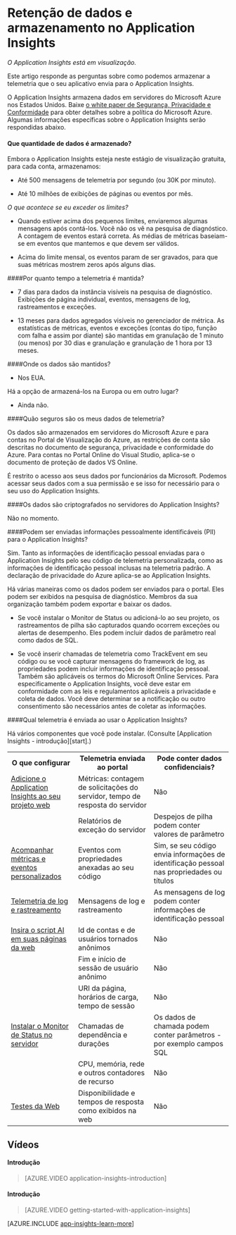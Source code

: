 <properties 
	pageTitle="Data retention and storage in Application Insights" 
	description="Retention and privacy policy statement" 
	services="application-insights" 
	documentationCenter=""
	authors="alancameronwills" 
	manager="ronmart"/>

<tags 
	ms.service="application-insights" 
	ms.workload="tbd" 
	ms.tgt_pltfrm="ibiza" 
	ms.devlang="na" 
	ms.topic="article" 
	ms.date="11/14/2014" 
	ms.author="awills"/>

# Retenção de dados e armazenamento no Application Insights 

*O Application Insights está em visualização.*


Este artigo responde as perguntas sobre como podemos armazenar a telemetria que o seu aplicativo envia para o Application Insights.

O Application Insights armazena dados em servidores do Microsoft Azure nos Estados Unidos. Baixe [o white paper de Segurança, Privacidade e Conformidade](http://go.microsoft.com/fwlink/?LinkId=392408) para obter detalhes sobre a política do Microsoft Azure. Algumas informações específicas sobre o Application Insights serão respondidas abaixo. 

#### Que quantidade de dados é armazenado? 

Embora o Application Insights esteja neste estágio de visualização gratuita, para cada conta, armazenamos: 

* Até 500 mensagens de telemetria por segundo (ou 30K por minuto). 

* Até 10 milhões de exibições de páginas ou eventos por mês. 

*O que acontece se eu exceder os limites?* 

* Quando estiver acima dos pequenos limites, enviaremos algumas mensagens após contá-los. Você não os vê na pesquisa de diagnóstico. A contagem de eventos estará correta. As médias de métricas baseiam-se em eventos que mantemos e que devem ser válidos. 

* Acima do limite mensal, os eventos param de ser gravados, para que suas métricas mostrem zeros após alguns dias. 

####Por quanto tempo a telemetria é mantida? 

* 7 dias para dados da instância visíveis na pesquisa de diagnóstico. Exibições de página individual, eventos, mensagens de log, rastreamentos e exceções. 

* 13 meses para dados agregados visíveis no gerenciador de métrica. As estatísticas de métricas, eventos e exceções (contas do tipo, função com falha e assim por diante) são mantidas em granulação de 1 minuto (ou menos) por 30 dias e granulação e granulação de 1 hora por 13 meses. 

####Onde os dados são mantidos? 

* Nos EUA. 

Há a opção de armazená-los na Europa ou em outro lugar? 

* Ainda não. 

####Quão seguros são os meus dados de telemetria? 

Os dados são armazenados em servidores do Microsoft Azure e para contas no Portal de Visualização do Azure, as restrições de conta são descritas no documento de segurança, privacidade e conformidade do Azure. Para contas no Portal Online do Visual Studio, aplica-se o documento de proteção de dados VS Online. 

É restrito o acesso aos seus dados por funcionários da Microsoft. Podemos acessar seus dados com a sua permissão e se isso for necessário para o seu uso do Application Insights. 

####Os dados são criptografados no servidores do Application Insights? 

Não no momento. 

####Podem ser enviadas informações pessoalmente identificáveis (PII) para o Application Insights? 

Sim. Tanto as informações de identificação pessoal enviadas para o Application Insights pelo seu código de telemetria personalizada, como as informações de identificação pessoal inclusas na telemetria padrão. A declaração de privacidade do Azure aplica-se ao Application Insights. 

Há várias maneiras como os dados podem ser enviados para o portal. Eles podem ser exibidos na pesquisa de diagnóstico. Membros da sua organização também podem exportar e baixar os dados. 

* Se você instalar o Monitor de Status ou adicioná-lo ao seu projeto, os rastreamentos de pilha são capturados quando ocorrem exceções ou alertas de desempenho. Eles podem incluir dados de parâmetro real como dados de SQL. 

* Se você inserir chamadas de telemetria como TrackEvent em seu código ou se você capturar mensagens do framework de log, as propriedades podem incluir informações de identificação pessoal. Também são aplicáveis os termos do Microsoft Online Services. Para especificamente o Application Insights, você deve estar em conformidade com as leis e regulamentos aplicáveis a privacidade e coleta de dados. Você deve determinar se a notificação ou outro consentimento são necessários antes de coletar as informações. 


####Qual telemetria é enviada ao usar o Application Insights? 

Há vários componentes que você pode instalar. (Consulte [Application Insights - introdução][start].) 

<table>
<tr><th>O que configurar</th><th>Telemetria enviada ao portal</th><th>Pode conter dados confidenciais?</th></tr>
<tr><td><a href="../app-insights-start-monitoring-app-health-usage/">Adicione o Application Insights ao seu projeto web</a></td>
  <td>Métricas: contagem de solicitações do servidor, tempo de resposta do servidor</td>
  <td>Não</td></tr>
<tr><td></td>
  <td>Relatórios de exceção do servidor</td><td>Despejos de pilha podem conter valores de parâmetro</td></tr>
<tr><td><a href="../app-insights-web-track-usage-custom-events-metrics/">Acompanhar métricas e eventos personalizados</a></td>
  <td>Eventos com propriedades anexadas ao seu código</td>
  <td>Sim, se seu código envia informações de identificação pessoal nas propriedades ou títulos</td></tr>
<tr><td><a href="../app-insights-search-diagnostic-logs/#trace">Telemetria de log e rastreamento</a></td><td>Mensagens de log e rastreamento</td><td>As mensagens de log podem conter informações de identificação pessoal</td></tr>
<tr><td><a href="../app-insights-web-track-usage/">Insira o script AI em suas páginas da web</a></td>
  <td>Id de contas e de usuários tornados anônimos</td><td>Não</td></tr>
<tr><td></td><td>Fim e início de sessão de usuário anônimo</td><td>Não</td></tr>
<tr><td></td><td>URI da página, horários de carga, tempo de sessão</td><td>Não</td></tr>
<tr><td><a href="../app-insights-monitor-performance-live-website-now/">Instalar o Monitor de Status no servidor</a></td>
  <td>Chamadas de dependência e durações</td>
  <td>Os dados de chamada podem conter parâmetros - por exemplo campos SQL</td></tr>
<tr><td></td><td>CPU, memória, rede e outros contadores de recurso</td><td>Não</td></tr>
<tr><td><a href="../app-insights-monitor-web-app-availability/">Testes da Web</a></td><td>Disponibilidade e tempos de resposta como exibidos na web</td><td>Não</td></tr>
</table>

## <a name="video"></a>Vídeos

#### Introdução

> [AZURE.VIDEO application-insights-introduction]

#### Introdução

> [AZURE.VIDEO getting-started-with-application-insights]




[AZURE.INCLUDE [app-insights-learn-more](../../includes/app-insights-learn-more.md)]



<!--HONumber=35.2-->
 
